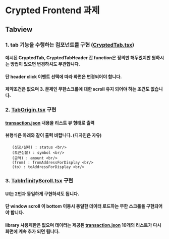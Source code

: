 # Crypted Frontend 과제

## Tabview 
### 1. tab 기능을 수행하는 컴포넌트를 구현 ([CryptedTab.tsx](src%2Fcomponent%2Ftab%2FCryptedTab.tsx)) 
#### 예시된 CryptedTab, CryptedTabHeader 간 function은 정의만 해두었지만 원하시는 방법이 있으면 변경하셔도 무관합니다.
#### 단 header click 이벤트 선택에 따라 화면은 변경되어야 합니다.
#### 제약조건은 없으며 3. 문제인 무한스크롤에 대한 scroll 유지 되어야 하는 조건도 없습니다.

### 2. [TabOrigin.tsx](src%2Fcomponent%2Ftab%2FTabOrigin.tsx) 구현
#### [transaction.json](src%2Fdata%2Ftransaction.json) 내용을 리스트 뷰 형태로 출력
#### 뷰형식은 아래와 같이 출력 바랍니다. (디자인은 자유)
```
   (성공/실패) : status <br/>
   (토큰심볼) : symbol <br/>
   (금액) : amount <br/>
   (from) : fromAddressForDisplay <br/>
   (to) : toAddressForDisplay <br/>
```

### 3. [TabInfinityScroll.tsx](src%2Fcomponent%2Ftab%2FTabInfinityScroll.tsx) 구현
#### UI는 2번과 동일하게 구현하셔도 됩니다. 
#### 단 window scroll 이 bottom 이동시 동일한 데이터 로드하는 무한 스크롤을 구현되어야 합니다. 
#### library 사용제한은 없으며 데이터는 제공된 [transaction.json](src%2Fdata%2Ftransaction.json) 10개의 리스트가 다시 화면에 계속 추가 되면 됩니다.
